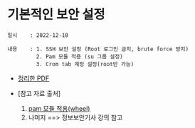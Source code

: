 # 기본적인 보안 설정
    일시    : 2022-12-10
    
    내용    : 1. SSH 보안 설정 (Root 로그인 금지, brute force 방지)
             2. Pam 모듈 적용 (su 그룹 설정)
             3. Crom tab 계정 설정(root만 가능)

    
   
    
* [정리한 PDF]( https://github.com/seuhong98/Study/blob/main/%EC%84%9C%EB%B2%84%20%EA%B5%AC%EC%B6%95%20%EC%8B%A4%EC%8A%B5/2022-12-11%20%EA%B8%B0%EB%B3%B8%EC%A0%81%EC%9D%B8%20%EB%B3%B4%EC%95%88%20%EC%84%A4%EC%A0%95/%EA%B8%B0%EB%B3%B8%EC%A0%81%EC%9D%B8%20%EB%B3%B4%EC%95%88%20%EC%84%A4%EC%A0%95.pdf )  

* [참고 자료 출처]
    1. [pam 모듈 적용(wheel)]( https://ubuntu.com/download/server  )  
    2. 나머지 ==> 정보보안기사 강의 참고
    
        
        
    

